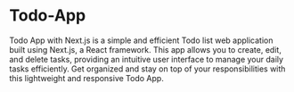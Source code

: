 # Todo-App
Todo App with Next.js is a simple and efficient Todo list web application built using Next.js, a React framework. This app allows you to create, edit, and delete tasks, providing an intuitive user interface to manage your daily tasks efficiently. Get organized and stay on top of your responsibilities with this lightweight and responsive Todo App.
